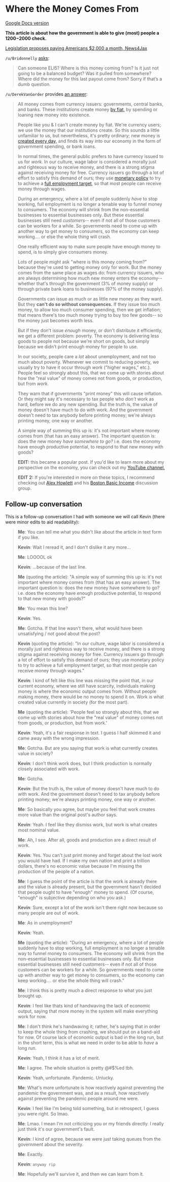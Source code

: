 # Where the Money Comes From

[Google Docs version](https://docs.google.com/document/d/1P8kl42xviPwyo9oDipBa9_yniRtgNLkeR4NWLYMnWKc/edit?usp=sharing)

**This article is about how the government is able to give (most) people a $1200-$2000 check.**

[Legislation proposes paying Americans $2,000 a month, News4Jax](https://www.news4jax.com/news/national/2020/04/15/legislation-proposes-2000-a-month-for-americans/)

`/u/Bridonnelly` [asks](https://www.reddit.com/r/Futurology/comments/g2se2i/legislation_proposes_paying_americans_2000_a_month/fnnq6vw/?context=1):

> Can someone ELI5? Where is this money coming from? Is it just not going to be a balanced budget? Was it pulled from somewhere? Where did the money for this last payout come from? Sorry if that’s a dumb question.

`/u/DerekVanGorder` provides [an answer](https://www.reddit.com/r/Futurology/comments/g2se2i/legislation_proposes_paying_americans_2000_a_month/fnnq6vw/?context=1):

> All money comes from currency issuers: governments, central banks, and banks. These institutions create money [by fiat,](https://en.wikipedia.org/wiki/Fiat_money) by spending or loaning new money into existence.
>
> People like you & I can't create money by fiat. We're currency users; we use the money that our institutions create. So this sounds a little unfamiliar to us, but nevertheless, it's pretty ordinary; new money is [created every day,](https://www.economicsnetwork.ac.uk/archive/starkey_banking) and finds its way into our economy in the form of government spending, or bank loans.
>
> In normal times, the general public prefers to have currency issued to us for *work.* In our culture, wage labor is considered a morally just and righteous way to receive money, and there is a strong stigma against receiving money for free. Currency issuers go through a lot of effort to satisfy this demand of ours; they use [monetary policy](https://en.wikipedia.org/wiki/Monetary_policy) to try to achieve a [full employment target](https://en.wikipedia.org/wiki/Full_employment), so that most people can receive money through wages.
>
> During an emergency, where a lot of people suddenly *have* to stop working, full employment is no longer a tenable way to funnel money to consumers. The economy will shrink from the non-essential businesses to essential businesses only. But these essential businesses still need *customers*\-- even if not all of those customers can be workers for a while. So governments need to come up with another way to get money to consumers, so the economy can keep working.... or else the whole thing will crash.
>
> One really efficient way to make sure people have enough money to spend, is to simply give consumers money.
>
> Lots of people might ask "where is this money coming from?" because they're used to getting money only for work. But the money comes from the same place as wages do: from currency issuers, who are always determining how much new money enters the economy-- whether that's through the government (3% of money supply) or through private bank loans to businesses (97% of the money supply).
>
> Governments can issue as much or as little new money as they want. But they **can't do so without consequences.** If they issue too much money, to allow too much consumer spending, then we get inflation; that means there's too much money trying to buy too few goods-- so the money just becomes worth less.
>
> But if they don't issue *enough* money, or don't distribute it efficiently, we get a different problem: poverty. The economy is delivering less goods to people not because we're short on goods, but simply because we didn't print enough money for people to use.
>
> In our society, people care a *lot* about unemployment, and not too much about poverty. Whenever we commit to reducing poverty, we usually try to have it occur through *work* ("higher wages," etc.). People feel so strongly about this, that we come up with stories about how the "real value" of money comes not from goods, or production, but from *work.*
>
> They warn that if governments "print money" this will cause inflation. Or they might say it's necessary to tax people who *don't* work as hard, before we do any new spending. But the truth is, the value of money doesn't have much to do with work. And the government doesn't need to tax anybody before printing money; we're always printing money, one way or another.
>
> A simple way of summing this up is: it's not important where money comes from (that has an easy answer). The important question is: does the new money *have somewhere to go?* i.e. does the economy have enough productive potential, to respond to that new money with goods?
>
> **EDIT:** this became a popular post. If you'd like to learn more about my perspective on the economy, you can check out my [YouTube channel.](https://www.youtube.com/channel/UCaIyJvWQeEYVx--VOmTz2ag)
>
> **EDIT 2:** If you're interested in more on these topics, I recommend checking out [Alex Howlett](http://www.greshm.org/) and his [Boston Basic Income](https://www.youtube.com/channel/UCsVjEFKDYn1yQ5E6raxM-dw) discussion group.

## Follow-up conversation

This is a follow-up conversation I had with someone we will call Kevin (there were minor edits to aid readability):

> **Me**: You can tell me what you didn't like about the article in text form if you like.
> 
> **Kevin**: Wait I reread it, and I don't dislike it any more...
> 
> **Me**: LOOOOL ok
> 
> **Kevin**: ...because of the last line.
> 
> **Me** (quoting the article): "A simple way of summing this up is: it's not important where money comes from (that has an easy answer). The important question is: does the new money have somewhere to go? i.e. does the economy have enough productive potential, to respond to that new money with goods?"
> 
> **Me**: You mean this line?
> 
> **Kevin**: Yes.
> 
> **Me**: Gotcha. If that line wasn't there, what would have been unsatisfying / not good about the post?
> 
> **Kevin** (quoting the article): "In our culture, wage labor is considered a morally just and righteous way to receive money, and there is a strong stigma against receiving money for free. Currency issuers go through a lot of effort to satisfy this demand of ours; they use monetary policy to try to achieve a full employment target, so that most people can receive money through wages."
> 
> **Kevin**: I kind of felt like this line was missing the point that, in our current economy, where we still have scarcity, individuals making money is where the economic output comes from. Without people making money, there would be no money to spend it on. Work is what created value currently in society (for the most part).
> 
> **Me** (quoting the article): 'People feel so strongly about this, that we come up with stories about how the "real value" of money comes not from goods, or production, but from work.'
> 
> **Kevin**: Yeah, it's a fair response in text. I guess I half skimmed it and came away with the wrong impression.
> 
> **Me**: Gotcha. But are you saying that work is what currently creates value in society?
> 
> **Kevin**: I don't think work does, but I think production is normally closely associated with work.
> 
> **Me**: Gotcha.
> 
> **Kevin**: But the truth is, the value of money doesn't have much to do with work. And the government doesn't need to tax anybody before printing money; we're always printing money, one way or another.
> 
> **Me**: So basically you agree, but maybe you feel that work creates more value than the original post's author says.
> 
> **Kevin**: Yeah. I feel like they dismiss work, but work is what creates most nominal value.
> 
> **Me**: Ah, I see. After all, goods and production are a direct result of work.
> 
> **Kevin**: Yes. You can't just print money and forget about the lost work you would have had. If I make my own nation and print a trillion dollars, there's no economic value because I'm missing the production of the people of a nation.
> 
> **Me**: I guess the point of the article is that the work is already there and the value is already present, but the government hasn't decided that people ought to have "enough" money to spend. (Of course, "enough" is subjective depending on who you ask.)
> 
> **Kevin**: Sure, except a lot of the work isn't there right now because so many people are out of work.
> 
> **Me**: As in unemployment?
> 
> **Kevin**: Yeah.
> 
> **Me** (quoting the article): "During an emergency, where a lot of people suddenly have to stop working, full employment is no longer a tenable way to funnel money to consumers. The economy will shrink from the non-essential businesses to essential businesses only. But these essential businesses still need customers-- even if not all of those customers can be workers for a while. So governments need to come up with another way to get money to consumers, so the economy can keep working.... or else the whole thing will crash."
> 
> **Me**: I think this is pretty much a direct response to what you just brought up.
> 
> **Kevin**: I feel like thats kind of handwaving the lack of economic output, saying that more money in the system will make everything work for now.
> 
> **Me**: I don't think he's handwaving it; rather, he's saying that in order to keep the whole thing from crashing, we should put on a band-aid for now. Of course lack of economic output is bad in the long run, but in the short term, this is what we need in order to be able to *have* a long run.
> 
> **Kevin**: Yeah, I think it has a lot of merit.
> 
> **Me**: I agree. The whole situation is pretty @#$%ed tbh.
> 
> **Kevin**: Yeah, unfortunate. Pandemic. Unlucky.
> 
> **Me**: What's more unfortunate is how reactively against preventing the pandemic the government was, and as a result, how reactively against preventing the pandemic people around me were.
> 
> **Kevin**: I feel like I'm being told something, but in retrospect, I guess you were right. So lmao.
> 
> **Me**: Lmao. I mean I'm not criticizing you or my friends directly. I really just think it's our government's fault.
> 
> **Kevin**: I kind of agree, because we were just taking queues from the government about the severity.
> 
> **Me**: Exactly.
> 
> **Kevin**: `anyway rip`
> 
> **Me**: Hopefully we'll survive it, and then we can learn from it.

